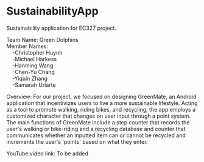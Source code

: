 # SustainabilityApp
Sustainability application for EC327 project.

Team Name: Green Dolphins\
Member Names:\
&nbsp; &nbsp; -Christopher Huynh\
&nbsp; &nbsp; -Michael Harkess\
&nbsp; &nbsp; -Hanming Wang\
&nbsp; &nbsp; -Chen-Yu Chang\
&nbsp; &nbsp; -Yiquin Zhang\
&nbsp; &nbsp; -Samarah Uriarte

Overview: For our project, we focused on designing GreenMate, an Android application that incentivizes users to live a more sustainable lifestyle. Acting as a tool to promote walking, riding bikes, and recycling, the app employs a customized character that changes on user input through a point system. The main functions of GreenMate include a step counter that records the user's walking or bike-riding and a recycling database and counter that communicates whether an inputted item can or cannot be recycled and increments the user's 'points' based on what they enter.

YouTube video link: To be added
